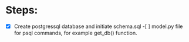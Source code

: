 # Steps:
-[X] Create postgressql database and initiate schema.sql
-[ ] model.py file for psql commands, for example get_db() function.
